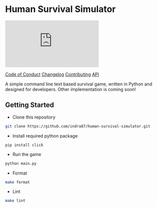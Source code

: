 # Human Survival Simulator

![GitHub Downloads (specific asset, all releases)](https://img.shields.io/github/downloads/indra87g/human-survival-simulator/main.py?label=Total%20Downloads&style=for-the-badge)

[Code of Conduct](src/docs/code_of_conduct.md)
[Changelog](src/docs/changelog.md)
[Contributing](src/docs/contributing.md)
[API](src/docs/api.md)

A simple command line text based survival game, written in Python and designed for developers.
Other implementation is coming soon!

## Getting Started
- Clone this repository
```sh
git clone https://github.com/indra87/human-survival-simulator.git
```
- Install required python package
```
pip install click
```
- Run the game
```sh
python main.py
```

- Format
```sh
make format
```

- Lint
```sh
make lint
```
